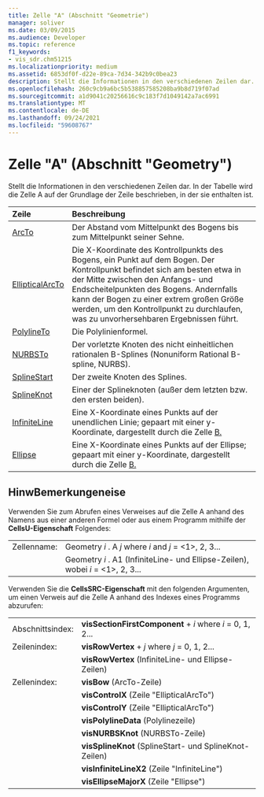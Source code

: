 ```yaml
---
title: Zelle "A" (Abschnitt "Geometrie")
manager: soliver
ms.date: 03/09/2015
ms.audience: Developer
ms.topic: reference
f1_keywords:
- vis_sdr.chm51215
ms.localizationpriority: medium
ms.assetid: 6853df0f-d22e-89ca-7d34-342b9c0bea23
description: Stellt die Informationen in den verschiedenen Zeilen dar. In der Tabelle wird die Zelle A auf der Grundlage der Zeile beschrieben, in der sie enthalten ist.
ms.openlocfilehash: 260c9cb9a6bc5b538857585208ba9b8d719f07ad
ms.sourcegitcommit: a1d9041c20256616c9c183f7d1049142a7ac6991
ms.translationtype: MT
ms.contentlocale: de-DE
ms.lasthandoff: 09/24/2021
ms.locfileid: "59608767"
---
```

# <a name="a-cell-geometry-section"></a>Zelle "A" (Abschnitt "Geometry")

Stellt die Informationen in den verschiedenen Zeilen dar. In der Tabelle wird die Zelle A auf der Grundlage der Zeile beschrieben, in der sie enthalten ist.
  
|Zeile|Beschreibung|
|:-----|:-----|
|[ArcTo](arcto-row-geometry-section.md) <br/> | Der Abstand vom Mittelpunkt des Bogens bis zum Mittelpunkt seiner Sehne.  <br/> |
|[EllipticalArcTo](ellipticalarcto-row-geometry-section.md) <br/> | Die  X-Koordinate des Kontrollpunkts des Bogens, ein Punkt auf dem Bogen. Der Kontrollpunkt befindet sich am besten etwa in der Mitte zwischen den Anfangs- und Endscheitelpunkten des Bogens. Andernfalls kann der Bogen zu einer extrem großen Größe werden, um den Kontrollpunkt zu durchlaufen, was zu unvorhersehbaren Ergebnissen führt.  <br/> |
|[PolylineTo](polylineto-row-geometry-section.md) <br/> | Die Polylinienformel.  <br/> |
|[NURBSTo](nurbsto-row-geometry-section.md) <br/> | Der vorletzte Knoten des nicht einheitlichen rationalen B-Splines (Nonuniform Rational B-spline, NURBS).  <br/> |
|[SplineStart](splinestart-row-geometry-section.md) <br/> | Der zweite Knoten des Splines.  <br/> |
|[SplineKnot](splineknot-row-geometry-section.md) <br/> | Einer der Splineknoten (außer dem letzten bzw. den ersten beiden).  <br/> |
|[InfiniteLine](infiniteline-row-geometry-section.md) <br/> | Eine  X-Koordinate eines Punkts auf der unendlichen Linie; gepaart mit einer y-Koordinate, dargestellt durch die Zelle [B.](b-cell-geometry-section.md)   <br/> |
|[Ellipse](ellipse-row-geometry-section.md) <br/> | Eine  X-Koordinate eines Punkts auf der Ellipse; gepaart mit einer y-Koordinate, dargestellt durch die Zelle [B.](b-cell-geometry-section.md)   <br/> |
   
## <a name="remarks"></a>HinwBemerkungeneise

Verwenden Sie zum Abrufen eines Verweises auf die Zelle A anhand des Namens aus einer anderen Formel oder aus einem Programm mithilfe der **CellsU-Eigenschaft** Folgendes: 
  
|||
|:-----|:-----|
| Zellenname:  <br/> | Geometry  *i*  . A  *j*            where  *i*  and  *j*  = <1>, 2, 3...  <br/> |
|| Geometry  *i*  . A1 (InfiniteLine- und Ellipse-Zeilen), wobei  *i*  = <1>, 2, 3...  <br/> |
   
Verwenden Sie die **CellsSRC-Eigenschaft** mit den folgenden Argumenten, um einen Verweis auf die Zelle A anhand des Indexes eines Programms abzurufen: 
  
|||
|:-----|:-----|
| Abschnittsindex:  <br/> |**visSectionFirstComponent**  +   *i* where *i* = 0, 1, 2...  <br/> |
| Zeilenindex:  <br/> |**visRowVertex**  +   *j* where *j* = 0, 1, 2...  <br/> |
||**visRowVertex** (InfiniteLine- und Ellipse-Zeilen)  <br/> |
| Zellenindex:  <br/> |**visBow** (ArcTo-Zeile)  <br/> |
||**visControlX** (Zeile "EllipticalArcTo")  <br/> |
||**visControlY** (Zeile "EllipticalArcTo")  <br/> |
||**visPolylineData** (Polylinezeile)  <br/> |
||**visNURBSKnot** (NURBSTo-Zeile)  <br/> |
||**visSplineKnot** (SplineStart- und SplineKnot-Zeilen)  <br/> |
||**visInfiniteLineX2** (Zeile "InfiniteLine")  <br/> |
||**visEllipseMajorX** (Zeile "Ellipse")  <br/> |
   

